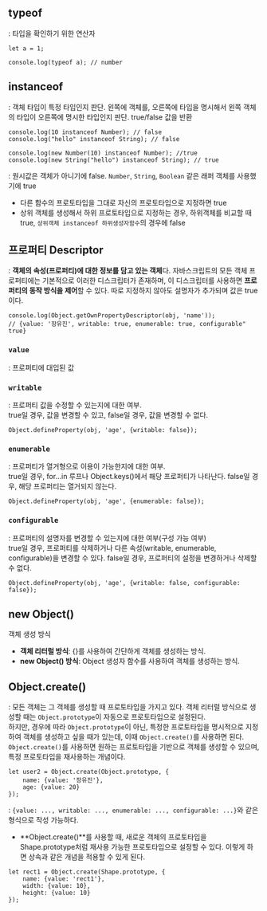 ## typeof
: 타입을 확인하기 위한 연산자
```
let a = 1;

console.log(typeof a); // number
```

## instanceof
: 객체 타입이 특정 타입인지 판단. 왼쪽에 객체를, 오른쪽에 타입을 명시해서 왼쪽 객체의 타입이 오른쪽에 명시한 타입인지 판단. true/false 값을 반환
```
console.log(10 instanceof Number); // false
console.log("hello" instanceof String); // false

console.log(new Number(10) instanceof Number); //true
console.log(new String("hello") instanceof String); // true
```
: 원시값은 객체가 아니기에 false. `Number`, `String`, `Boolean` 같은 래퍼 객체를 사용했기에 true

- 다른 함수의 프로토타입을 그대로 자신의 프로토타입으로 지정하면 true
- 상위 객체를 생성해서 하위 프로토타입으로 지정하는 경우, 하위객체를 비교할 때 true, `상위객체 instanceof 하위생성자함수`의 경우에 false

## 프로퍼티 Descriptor
: **객체의 속성(프로퍼티)에 대한 정보를 담고 있는 객체**다. 자바스크립트의 모든 객체 프로퍼티에는 기본적으로 이러한 디스크립터가 존재하며, 이 디스크립터를 사용하면 **프로퍼티의 동작 방식을 제어**할 수 있다. 따로 지정하지 않아도 설명자가 추가되며 값은 true이다.
```
console.log(Object.getOwnPropertyDescriptor(obj, 'name'));
// {value: '장유진', writable: true, enumerable: true, configurable" true}
```

### `value`
: 프로퍼티에 대입된 값

### `writable`
: 프로퍼티 값을 수정할 수 있는지에 대한 여부.<br>
true일 경우, 값을 변경할 수 있고, false일 경우, 값을 변경할 수 없다.
```
Object.defineProperty(obj, 'age', {writable: false});
```

### `enumerable`
: 프로퍼티가 열거형으로 이용이 가능한지에 대한 여부. <br>
true일 경우, for...in 루프나 Object.keys()에서 해당 프로퍼티가 나타난다. false일 경우, 해당 프로퍼티는 열거되지 않는다.
```
Object.defineProperty(obj, 'age', {enumerable: false});
```

### `configurable`
: 프로퍼티의 설명자를 변경할 수 있는지에 대한 여부(구성 가능 여부)<br>
true일 경우, 프로퍼티를 삭제하거나 다른 속성(writable, enumerable, configurable)을 변경할 수 있다. false일 경우, 프로퍼티의 설정을 변경하거나 삭제할 수 없다.
```
Object.defineProperty(obj, 'age', {writable: false, configurable: false});
```

## new Object()
객체 생성 방식
- **객체 리터럴 방식**: {}를 사용하여 간단하게 객체를 생성하는 방식.
- **new Object() 방식**: Object 생성자 함수를 사용하여 객체를 생성하는 방식.

## Object.create()
: 모든 객체는 그 객체를 생성할 때 프로토타입을 가지고 있다. 객체 리터럴 방식으로 생성할 때는 `Object.prototype`이 자동으로 프로토타입으로 설정된다. <br>
하지만, 경우에 따라 `Object.prototype`이 아닌, 특정한 프로토타입을 명시적으로 지정하여 객체를 생성하고 싶을 때가 있는데, 이때 `Object.create()`를 사용하면 된다. <br>
`Object.create()`를 사용하면 원하는 프로토타입을 기반으로 객체를 생성할 수 있으며, 특정 프로토타입을 재사용하는 개념이다.

```
let user2 = Object.create(Object.prototype, {
    name: {value: '장유진'},
    age: {value: 20}
});
```
: `{value: ..., writable: ..., enumerable: ..., configurable: ...}`와 같은 형식으로 작성 가능하다. <br>

- **Object.create()**를 사용할 때, 새로운 객체의 프로토타입을 Shape.prototype처럼 재사용 가능한 프로토타입으로 설정할 수 있다. 이렇게 하면 상속과 같은 개념을 적용할 수 있게 된다.
```
let rect1 = Object.create(Shape.prototype, {
    name: {value: 'rect1'},
    width: {value: 10},
    height: {value: 10}
});
```